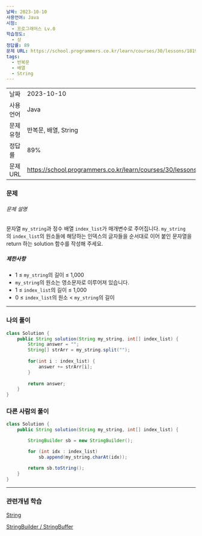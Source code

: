 ```yaml
---
날짜: 2023-10-10
사용언어: Java
시험:
  - 프로그래머스 Lv.0
학습정도:
  - 상
정답률: 89
문제 URL: https://school.programmers.co.kr/learn/courses/30/lessons/181915
tags:
  - 반복문
  - 배열
  - String
---
```

|           |                                                                  |
| --------- | ---------------------------------------------------------------- |
| 날짜      | 2023-10-10                                                       |
| 사용 언어 | Java                                                             |
| 문제 유형 | 반복문, 배열, String                                             |
| 정답률    | 89%                                                              |
| 문제 URL  | https://school.programmers.co.kr/learn/courses/30/lessons/181915 |

### 문제

###### 문제 설명

문자열 `my_string`과 정수 배열 `index_list`가 매개변수로 주어집니다. `my_string`의 `index_list`의 원소들에 해당하는 인덱스의 글자들을 순서대로 이어 붙인 문자열을 return 하는 solution 함수를 작성해 주세요.

##### 제한사항

- 1 ≤ `my_string`의 길이 ≤ 1,000
- `my_string`의 원소는 영소문자로 이루어져 있습니다.
- 1 ≤ `index_list`의 길이 ≤ 1,000
- 0 ≤ `index_list`의 원소 < `my_string`의 길이

---
### 나의 풀이

```java
class Solution {
    public String solution(String my_string, int[] index_list) {
        String answer = "";
        String[] strArr = my_string.split("");
        
        for(int i : index_list) {
            answer += strArr[i];
        }
        
        return answer;
    }
}
```

### 다른 사람의 풀이

```java
class Solution {
    public String solution(String my_string, int[] index_list) {

        StringBuilder sb = new StringBuilder();

        for (int idx : index_list)
            sb.append(my_string.charAt(idx));

        return sb.toString();
    }
}
```

---
### 관련개념 학습

[String](String.md)

[StringBuilder / StringBuffer](StringBuilder%20Buffer.md)